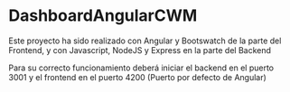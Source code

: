 # DashboardAngularCWM

Este proyecto ha sido realizado con Angular y Bootswatch de la parte del Frontend, y con Javascript, NodeJS y Express en la parte del Backend

Para su correcto funcionamiento deberá iniciar el backend en el puerto 3001 y el frontend en el puerto 4200 (Puerto por defecto de Angular)